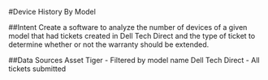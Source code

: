 #Device History By Model

##Intent
Create a software to analyze the number of devices of a given model that had tickets created in Dell Tech Direct and the type of ticket to determine whether or not the warranty should be extended.

##Data Sources
Asset Tiger - Filtered by model name
Dell Tech Direct - All tickets submitted 


